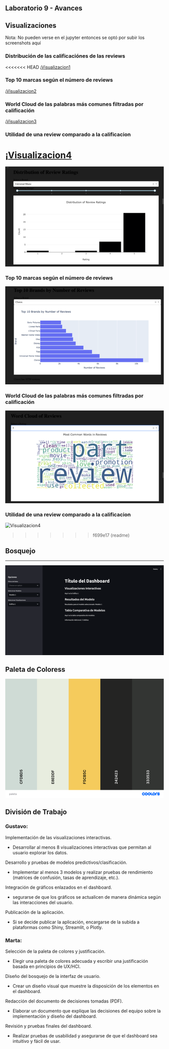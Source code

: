 ## Laboratorio 9 - Avances

## Visualizaciones
Nota: No pueden verse en el jupyter entonces se optó por subir los screenshots aquí


### Distribución de las calificaciónes de las reviews
<<<<<<< HEAD
¡[Visualizacion1](images/viz.png)

### Top 10 marcas según el número de reviews
¡[Visualizacion2](images/viz2.png)

### World Cloud de las palabras más comunes filtradas por calificación
¡[Visualizacion3](images/viz3.png)

### Utilidad de una review comparado a la calificacion
¡[Visualizacion4](images/vi4.png)
=======
![Visualizacion1](images/viz.png)

### Top 10 marcas según el número de reviews
![Visualizacion2](images/viz2.png)

### World Cloud de las palabras más comunes filtradas por calificación
![Visualizacion3](images/viz3.png)

### Utilidad de una review comparado a la calificacion
![Visualizacion4](images/vi4.png)
>>>>>>> f699e17 (readme)


## Bosquejo
---
![image](images/bosquejo.png)

## Paleta de Coloress
![paleta](images/paleta.png)

## División de Trabajo
### Gustavo:

Implementación de las visualizaciones interactivas.  
- Desarrollar al menos 8 visualizaciones interactivas que permitan al usuario explorar los datos.  

Desarrollo y pruebas de modelos predictivos/clasificación.  
- Implementar al menos 3 modelos y realizar pruebas de rendimiento (matrices de confusión, tasas de aprendizaje, etc.).  

Integración de gráficos enlazados en el dashboard.  
- segurarse de que los gráficos se actualicen de manera dinámica según las interacciones del usuario.  

Publicación de la aplicación.
- Si se decide publicar la aplicación, encargarse de la subida a plataformas como Shiny, Streamlit, o Plotly.  

### Marta:

Selección de la paleta de colores y justificación.  
- Elegir una paleta de colores adecuada y escribir una justificación basada en principios de UX/HCI.  

Diseño del bosquejo de la interfaz de usuario.  
- Crear un diseño visual que muestre la disposición de los elementos en el dashboard.  

Redacción del documento de decisiones tomadas (PDF).  
- Elaborar un documento que explique las decisiones del equipo sobre la implementación y diseño del dashboard.  
  
Revisión y pruebas finales del dashboard.  
- Realizar pruebas de usabilidad y asegurarse de que el dashboard sea intuitivo y fácil de usar.  